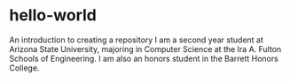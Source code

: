 # hello-world
An introduction to creating a repository
I am a second year student at Arizona State University, majoring in Computer Science at the Ira A. Fulton Schools of Engineering. I am also an honors student in the Barrett Honors College.
